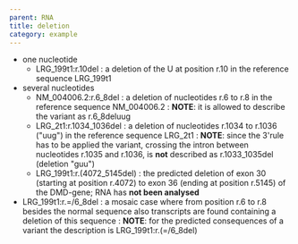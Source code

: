 ```yaml
---
parent: RNA
title: deletion
category: example
---
```


*	one nucleotide
	*	LRG\_199t1:r.10del
	:	a deletion of the U at position r.10 in the reference sequence LRG\_199t1
*	several nucleotides
	*	NM\_004006.2:r.6\_8del
	:	a deletion of nucleotides r.6 to r.8 in the reference sequence NM\_004006.2
	:	**NOTE**: it is allowed to describe the variant as r.6\_8deluug
	*	LRG\_2t1:r.1034_1036del
	:	a deletion of nucleotides r.1034 to r.1036 ("uug") in the reference sequence LRG\_2t1
	:	**NOTE**: since the 3'rule has to be applied the variant, crossing the intron between nucleotides r.1035 and r.1036, is **not** described as r.1033_1035del (deletion "guu")
	*	LRG\_199t1:r.(4072\_5145del)
	:	the predicted deletion of exon 30 (starting at position r.4072) to exon 36 (ending at position r.5145) of the DMD-gene; RNA has **not been analysed**
*	LRG_199t1:r.=/6\_8del
	:	a mosaic case where from position r.6 to r.8 besides the normal sequence also transcripts are found containing a deletion of this sequence
	: **NOTE**:	for the predicted consequences of a variant the description is LRG_199t1:r.(=/6\_8del)
	
